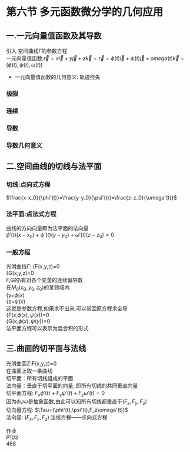 # 第六节 多元函数微分学的几何应用  
## 一.一元向量值函数及其导数  
引入 空间曲线${\Gamma}$的参数方程  
一元向量值函数:$\vec{r}=x\vec{i}+y\vec{j}+z\vec{k}=\vec{r}=\phi(t)\vec{i}+\psi(t)\vec{j}+omega(t)\vec{k}=(\phi(t), \psi(t), \omega(t))$  
- 一元向量值函数的几何意义: 轨迹径失
### 极限  
### 连续
### 导数  
### 导数几何意义  



## 二.空间曲线的切线与法平面  
### 切线:点向式方程  
$\frac{x-x_0}{\phi'(t)}=\frac{y-y_0}{\psi'(t)}=\frac{z-z_0}{\omega'(t)}$
### 法平面:点法式方程  
曲线的方向向量即为法平面的法向量  
${\phi'(t)}(x-x_0)+{\psi'(t)}(y-y_0)+{\omega'(t)}(z-z_0)=0$


### 一般方程  
光滑曲线${\Gamma}$: 
{F(x,y,z)=0  
{G(x,y,z)=0  
F,G的\有对各个变量的连续偏导数  
在$M_0(x_0,y_0,z_0)$的某领域内  
{y=$\phi(x)$  
{z=$\psi(x)$  
这就是参数方程,如果求不出来,可以带回原方程求全导  
{F(x,$\phi(x),\psi(x)$)=0  
{G(x,$\phi(x),\psi(y)$)=0  
法平面方程可以表示为混合积的形式





## 三.曲面的切平面与法线  
光滑曲面$\Sigma$:F(x,y,z)=0  
在曲面上取一条曲线  
切平面：所有切线组成的平面  
法向量：垂直于切平面的向量, 即所有切线的共同垂直向量  
切平面方程: $F_x\phi'(t)+F_y\psi'(t)+F_z\omega'(t)=0$  
因为$\phi\psi\omega$是抽象函数,由此可以知所有切线都垂直于$(F_x,F_y,F_z)$  
切向量方程: $\Tau=(\phi'(t),\psi'(t),F_z\omega'(t))$  
法向量: $(F_x,F_y,F_z)$
法线方程——点向式方程





作业  
P103  
468
